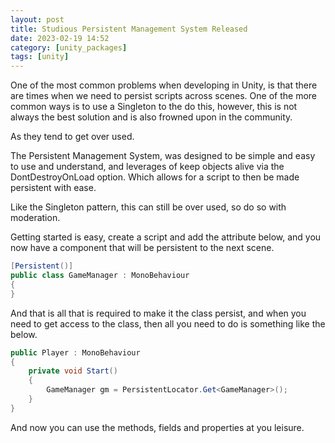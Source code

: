 ```yaml
---
layout: post
title: Studious Persistent Management System Released
date: 2023-02-19 14:52
category: [unity_packages]
tags: [unity]
---
```


One of the most common problems when developing in Unity, is that there are times when we need to persist scripts across scenes. One of the more common ways is to use a Singleton to the do this, however, this is not always the best solution and is also frowned upon in the community. 

As they tend to get over used.

The Persistent Management System, was designed to be simple and easy to use and understand, and leverages of keep objects alive via the DontDestroyOnLoad option. Which allows for a script to then be made persistent with ease.

Like the Singleton pattern, this can still be over used, so do so with moderation.

Getting started is easy, create a script and add the attribute below, and you now have a component that will be persistent to the next scene.

```CS
[Persistent()]
public class GameManager : MonoBehaviour
{
}
```

And that is all that is required to make it the class persist, and when you need to get access to the class, then all you need to do is something like the below.

```CS
public Player : MonoBehaviour
{
    private void Start()
    {
        GameManager gm = PersistentLocator.Get<GameManager>();
    }
}
```

And now you can use the methods, fields and properties at you leisure.